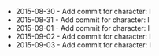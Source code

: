 - 2015-08-30 - Add commit for character: l
- 2015-08-31 - Add commit for character: l
- 2015-09-01 - Add commit for character: l
- 2015-09-02 - Add commit for character: l
- 2015-09-03 - Add commit for character: l
